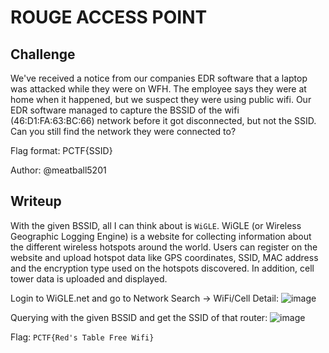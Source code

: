 # **ROUGE ACCESS POINT**
## **Challenge**
We've received a notice from our companies EDR software that a laptop was attacked while they were on WFH. The employee says they were at home when it happened, but we suspect they were using public wifi. Our EDR software managed to capture the BSSID of the wifi (46:D1:FA:63:BC:66) network before it got disconnected, but not the SSID. Can you still find the network they were connected to?

Flag format: PCTF{SSID}

Author: @meatball5201
## **Writeup**
With the given BSSID, all I can think about is `WiGLE`. WiGLE (or Wireless Geographic Logging Engine) is a website for collecting information about the different wireless hotspots around the world. Users can register on the website and upload hotspot data like GPS coordinates, SSID, MAC address and the encryption type used on the hotspots discovered. In addition, cell tower data is uploaded and displayed.

Login to WiGLE.net and go to Network Search -> WiFi/Cell Detail:
![image](https://github.com/agj1ss/CTF_Write_up/assets/108376735/4d3c7a32-8f6d-435d-8a3a-182cc7f2e95a)

Querying with the given BSSID and get the SSID of that router:
![image](https://github.com/agj1ss/CTF_Write_up/assets/108376735/8feb926f-8b75-448a-9d7a-d5c1b869bd0c)


Flag: `PCTF{Red's Table Free Wifi}`
